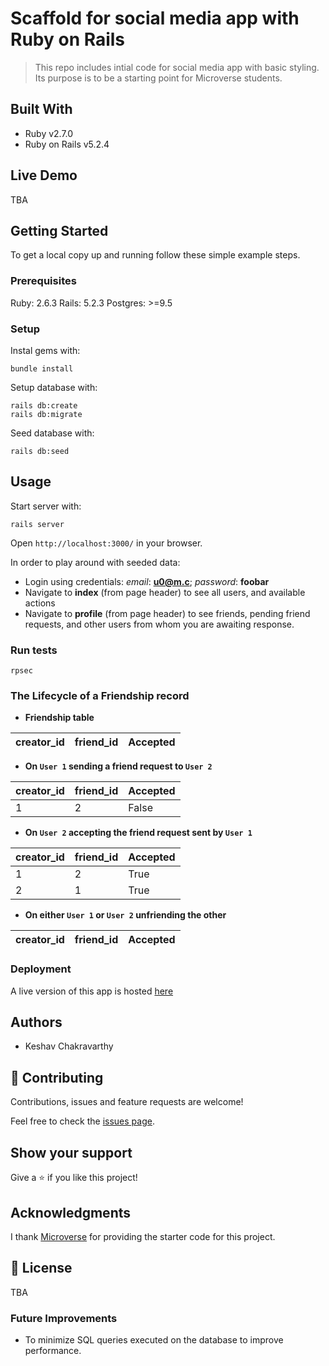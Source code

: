 # Scaffold for social media app with Ruby on Rails

> This repo includes intial code for social media app with basic styling. Its purpose is to be a starting point for Microverse students.

## Built With

- Ruby v2.7.0
- Ruby on Rails v5.2.4

## Live Demo

TBA


## Getting Started

To get a local copy up and running follow these simple example steps.

### Prerequisites

Ruby: 2.6.3
Rails: 5.2.3
Postgres: >=9.5

### Setup

Instal gems with:

```
bundle install
```

Setup database with:

```
rails db:create
rails db:migrate
```

Seed database with:
```
rails db:seed
```

## Usage

Start server with:

```
rails server
```

Open `http://localhost:3000/` in your browser.

In order to play around with seeded data:

- Login using credentials: _email_: **u0@m.c**; _password_: **foobar**
- Navigate to **index** (from page header) to see all users, and available actions
- Navigate to **profile** (from page header) to see friends, pending friend requests, and other users from whom you are awaiting response.

### Run tests

```
rpsec
```

### The Lifecycle of a Friendship record

- **Friendship table**

| creator_id  | friend_id | Accepted |
| ------------- | ------------- | ------------- |

- **On `User 1` sending a friend request to `User 2`**

| creator_id  | friend_id | Accepted |
| ------------- | ------------- | ------------- |
| 1  | 2  | False |

- **On `User 2` accepting the friend request sent by `User 1`**

| creator_id  | friend_id | Accepted |
| ------------- | ------------- | ------------- |
| 1  | 2  | True |
| 2  | 1  | True |

- **On either `User 1` or `User 2` unfriending the other**

| creator_id  | friend_id | Accepted |
| ------------- | ------------- | ------------- |

### Deployment

A live version of this app is hosted [here](https://immense-wave-08656.herokuapp.com/)

## Authors

- Keshav Chakravarthy

## 🤝 Contributing

Contributions, issues and feature requests are welcome!

Feel free to check the [issues page](issues/).

## Show your support

Give a ⭐️ if you like this project!

## Acknowledgments

I thank [Microverse](https://github.com/microverseinc) for providing the starter code for this project. 

## 📝 License

TBA

### Future Improvements

- To minimize SQL queries executed on the database to improve performance.
